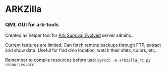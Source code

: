 ARKZilla
========

### QML GUI for ark-tools

Created as helper tool for [Ark Survival Evolved](http://www.playark.com/) server admins.

Current features are limited.
Can fetch remote backups through FTP, extract and show data.
Useful for find dino location, watch their stats, colors, etc.

Remember to compile resources before use: `pyrcc5 -o arkzilla_rc.py resources.qrc`
